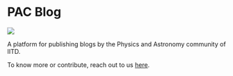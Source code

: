 # PAC Blog

<a href="https://www.pac-iitd.com/blog"><img src="https://img.shields.io/badge/-Read%20Now-blue.svg?style=for-the-badge"/></a>


A platform for publishing blogs by the Physics and Astronomy community of IITD.

To know more or contribute, reach out to us [here](https://www.pac-iitd.com/contact.html).


